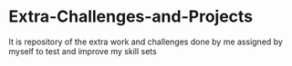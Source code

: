 # Extra-Challenges-and-Projects
It is repository of the extra work and challenges done by me assigned by myself to test and improve my skill sets
